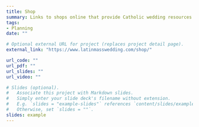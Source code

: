 ```yaml
---
title: Shop
summary: Links to shops online that provide Catholic wedding resources
tags:
- Planning
date: ""

# Optional external URL for project (replaces project detail page).
external_link: "https://www.latinmasswedding.com/shop/"

url_code: ""
url_pdf: ""
url_slides: ""
url_video: ""

# Slides (optional).
#   Associate this project with Markdown slides.
#   Simply enter your slide deck's filename without extension.
#   E.g. `slides = "example-slides"` references `content/slides/example-slides.md`.
#   Otherwise, set `slides = ""`.
slides: example
---
```

